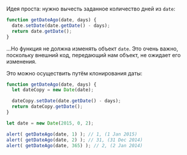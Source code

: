 Идея проста: нужно вычесть заданное количество дней из `date`:

```js
function getDateAgo(date, days) {
  date.setDate(date.getDate() - days);
  return date.getDate();
}
```

...Но функция не должна изменять объект `date`. Это очень важно, поскольку внешний код, передающий нам объект, не ожидает его изменения.

Это можно осуществить путём клонирования даты:

```js run demo
function getDateAgo(date, days) {
  let dateCopy = new Date(date);

  dateCopy.setDate(date.getDate() - days);
  return dateCopy.getDate();
}

let date = new Date(2015, 0, 2);

alert( getDateAgo(date, 1) ); // 1, (1 Jan 2015)
alert( getDateAgo(date, 2) ); // 31, (31 Dec 2014)
alert( getDateAgo(date, 365) ); // 2, (2 Jan 2014)
```
